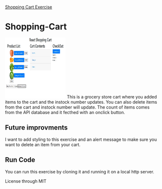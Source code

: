 <a href="https://github.com/TennWilliams/Shopping-Cart"> Shopping Cart Exercise </a>
# Shopping-Cart
<img src="Screenshot.jpg" width="200" height="200">
This is a grocery store cart where you added items to the cart and the instock number updates.  You can also delete items from the cart and instock number will update.  The count of items comes from the API database and it fecthed with an onclick button.

## Future improvments 
I want to add styling to this exercise and an alert message to make sure you want to delete an item from your cart.

## Run Code
You can run this exercise by cloning it and running it on a local http server.

License through MIT

